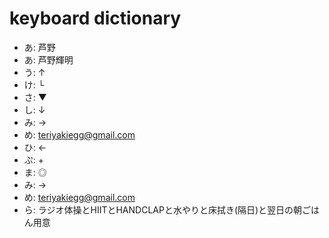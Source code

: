 # keyboard dictionary
- あ: 芦野
- あ: 芦野輝明
- う: ↑
- け: └
- さ: ▼
- し: ↓
- み: →
- め: teriyakiegg@gmail.com
- ひ: ←
- ぷ: +
- ま: ◎
- み: →
- め: teriyakiegg@gmail.com
- ら: ラジオ体操とHIITとHANDCLAPと水やりと床拭き(隔日)と翌日の朝ごはん用意